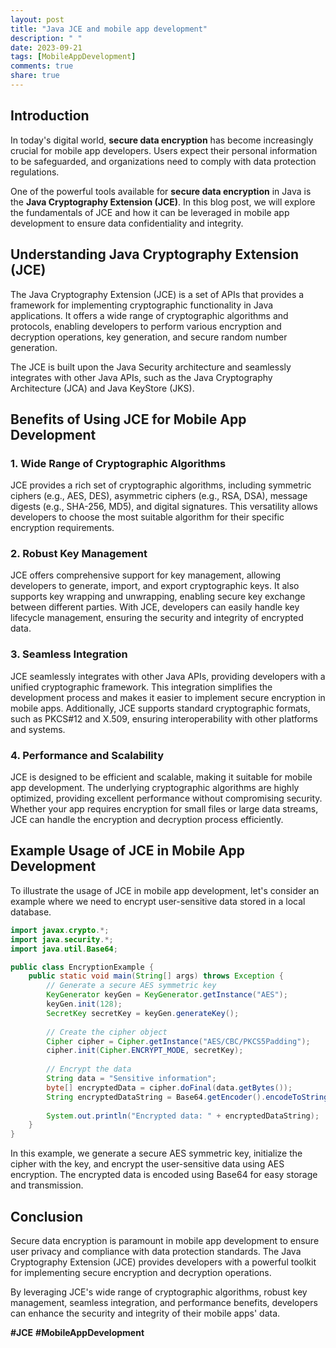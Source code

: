 ```yaml
---
layout: post
title: "Java JCE and mobile app development"
description: " "
date: 2023-09-21
tags: [MobileAppDevelopment]
comments: true
share: true
---
```


## Introduction

In today's digital world, **secure data encryption** has become increasingly crucial for mobile app developers. Users expect their personal information to be safeguarded, and organizations need to comply with data protection regulations. 

One of the powerful tools available for **secure data encryption** in Java is the **Java Cryptography Extension (JCE)**. In this blog post, we will explore the fundamentals of JCE and how it can be leveraged in mobile app development to ensure data confidentiality and integrity.

## Understanding Java Cryptography Extension (JCE)

The Java Cryptography Extension (JCE) is a set of APIs that provides a framework for implementing cryptographic functionality in Java applications. It offers a wide range of cryptographic algorithms and protocols, enabling developers to perform various encryption and decryption operations, key generation, and secure random number generation.

The JCE is built upon the Java Security architecture and seamlessly integrates with other Java APIs, such as the Java Cryptography Architecture (JCA) and Java KeyStore (JKS).

## Benefits of Using JCE for Mobile App Development

### 1. Wide Range of Cryptographic Algorithms

JCE provides a rich set of cryptographic algorithms, including symmetric ciphers (e.g., AES, DES), asymmetric ciphers (e.g., RSA, DSA), message digests (e.g., SHA-256, MD5), and digital signatures. This versatility allows developers to choose the most suitable algorithm for their specific encryption requirements.

### 2. Robust Key Management

JCE offers comprehensive support for key management, allowing developers to generate, import, and export cryptographic keys. It also supports key wrapping and unwrapping, enabling secure key exchange between different parties. With JCE, developers can easily handle key lifecycle management, ensuring the security and integrity of encrypted data.

### 3. Seamless Integration

JCE seamlessly integrates with other Java APIs, providing developers with a unified cryptographic framework. This integration simplifies the development process and makes it easier to implement secure encryption in mobile apps. Additionally, JCE supports standard cryptographic formats, such as PKCS#12 and X.509, ensuring interoperability with other platforms and systems.

### 4. Performance and Scalability

JCE is designed to be efficient and scalable, making it suitable for mobile app development. The underlying cryptographic algorithms are highly optimized, providing excellent performance without compromising security. Whether your app requires encryption for small files or large data streams, JCE can handle the encryption and decryption process efficiently.

## Example Usage of JCE in Mobile App Development

To illustrate the usage of JCE in mobile app development, let's consider an example where we need to encrypt user-sensitive data stored in a local database. 

```java
import javax.crypto.*;
import java.security.*;
import java.util.Base64;

public class EncryptionExample {
    public static void main(String[] args) throws Exception {
        // Generate a secure AES symmetric key
        KeyGenerator keyGen = KeyGenerator.getInstance("AES");
        keyGen.init(128);
        SecretKey secretKey = keyGen.generateKey();
        
        // Create the cipher object
        Cipher cipher = Cipher.getInstance("AES/CBC/PKCS5Padding");
        cipher.init(Cipher.ENCRYPT_MODE, secretKey);
        
        // Encrypt the data
        String data = "Sensitive information";
        byte[] encryptedData = cipher.doFinal(data.getBytes());
        String encryptedDataString = Base64.getEncoder().encodeToString(encryptedData);
        
        System.out.println("Encrypted data: " + encryptedDataString);
    }
}
```

In this example, we generate a secure AES symmetric key, initialize the cipher with the key, and encrypt the user-sensitive data using AES encryption. The encrypted data is encoded using Base64 for easy storage and transmission.

## Conclusion

Secure data encryption is paramount in mobile app development to ensure user privacy and compliance with data protection standards. The Java Cryptography Extension (JCE) provides developers with a powerful toolkit for implementing secure encryption and decryption operations.

By leveraging JCE's wide range of cryptographic algorithms, robust key management, seamless integration, and performance benefits, developers can enhance the security and integrity of their mobile apps' data. 

**#JCE** **#MobileAppDevelopment**